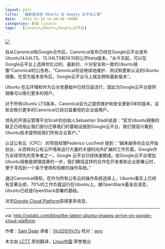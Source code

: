 ```yaml
---
layout: post
title:	"最新版本的 Ubuntu 在 Google 云平台上架"
date:	2014-11-14 14:44:46 +0800 
categories:	新闻 linuxcn 
tags:	[linuxcn,Ubuntu,Google,云平台]
---
```



![](/Asserts/Images//attachment/album/201411/14/144447smwwbeao07wmojb1.jpg)


自从Canonical和Google合作后，Canonical宣布已经在Google云平台发布Ubuntu14.04LTS、12.04LTS和14.10的公开beta版本。“从今天起，可以在Google云平台上选择优化过的、最新的、十分安全和一致的Ubuntu镜像”Canonical的公告称，“Canonical将会继续地维护、测试和更新认证的Ubuntu镜像，在官方版本发布后，Google云平台马上就会拥有最新版本”。


Ubuntu 在云环境和作为云分发基础中已经日益流行，因此为Google云平台提供镜像可以吸引更多的用户。


对于所有Ubuntu LTS版本，Canonical会为之提供维护和安全更新5年的版本，这些会吸引更多的Canonical已经日益重视的企业级用户。


领先的开源云管理平台Scalr的创始人Sebastian Stadil说道：“官方Ubuntu镜像的缺乏已经阻止我们部分迁移我们的基础设施到Google云平台，我们很高兴看到Ubuntu技术提供给我们所有企业客户。”


认证公有云（CPC） 的项目经理Federico Lucifredi 提到：“越来越多的企业开始创业，从而转向公有云环境来运行大量的关键的向外扩展的工作负载，Google作为全球领先的竞争者之一，Google 云平台已经快速建成。给Google云平台增加Ubuntu镜像是顺理成章的一步，我们确信这样的合作在开发者和企业部署云时，便于寻找到一个易于使用和信赖的操作系统。”


通过Canonical得知，在作为所有公有云的操作系统选择上，Ubuntu事实上已经有显著业绩，70%的工作负载运行在Ubuntu上。据OpenStack基金会消息，Ubuntu已经是OpenStack部署的基础。


浏览[Google Cloud Platform](https://cloud.google.com/compute/docs/operating-systems)获得更多信息。




---


via: <http://ostatic.com/blog/the-latest-ubuntu-images-arrive-on-google-cloud-platform>


作者：[Sam Dean](http://ostatic.com/member/samdean) 译者：[Vic020/VicYu](http://www.vicyu.net) 校对：[wxy](https://github.com/wxy)


本文由 [LCTT](https://github.com/LCTT/TranslateProject) 原创翻译，[Linux中国](http://linux.cn/) 荣誉推出
